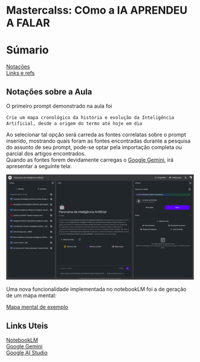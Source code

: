 # Mastercalss: COmo a IA APRENDEU A FALAR 

# Súmario 
[Notações](#notações-sobre-a-aula)  
[Links e refs](#links-uteis)  

## Notações sobre a Aula 
O primeiro prompt demonstrado na aula foi 
```
Crie um mapa cronológico da história e evolução da Inteligência Artificial, desde a origem do termo até hoje em dia 
```
Ao selecionar tal opção será carreda as fontes correlatas sobre o prompt inserido, mostrando quais foram as fontes encontradas durante a pesquisa do assunto de seu prompt, pode-se optar pela importação completa ou parcial dos artigos encontrados.  
Quando as fontes forem devidamente carregas o [Google Gemini](https://gemini.google.com/app), irá apresentar a seguinte tela: 
<div id="img01">
  <img src="aula_0_como-a-ia-aprendeu-a-falar/imgs/panorama_inicial.png" alt="Tela imagem geminie">
</div>

Uma nova funcionalidade implementada no notebookLM foi a de geração de um mapa mental:

[Mapa mental de exemplo ](aula_0_como-a-ia-aprendeu-a-falar/imgs/Nmapa_mental.png) 

## Links Uteis  
[NotebookLM](https://notebooklm.google.com/?pli=1)  
[Google Gemini](https://gemini.google.com/app)  
[Google AI Studio](https://aistudio.google.com/app/prompts/new_chat?hl=pt-br)  